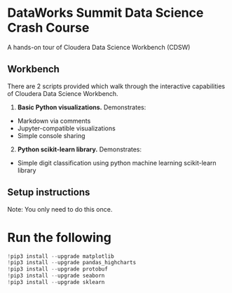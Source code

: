 # DataWorks Summit Data Science Crash Course
A hands-on tour of Cloudera Data Science Workbench (CDSW)

## Workbench
There are 2 scripts provided which walk through the interactive capabilities of Cloudera Data Science Workbench.

1. **Basic Python visualizations.** Demonstrates:
  - Markdown via comments
  - Jupyter-compatible visualizations
  - Simple console sharing
2. **Python scikit-learn library.** Demonstrates:
  - Simple digit classification using python machine learning scikit-learn library

## Setup instructions
Note: You only need to do this once.

# Run the following
```Python
!pip3 install --upgrade matplotlib
!pip3 install --upgrade pandas_highcharts
!pip3 install --upgrade protobuf
!pip3 install --upgrade seaborn
!pip3 install --upgrade sklearn
```
